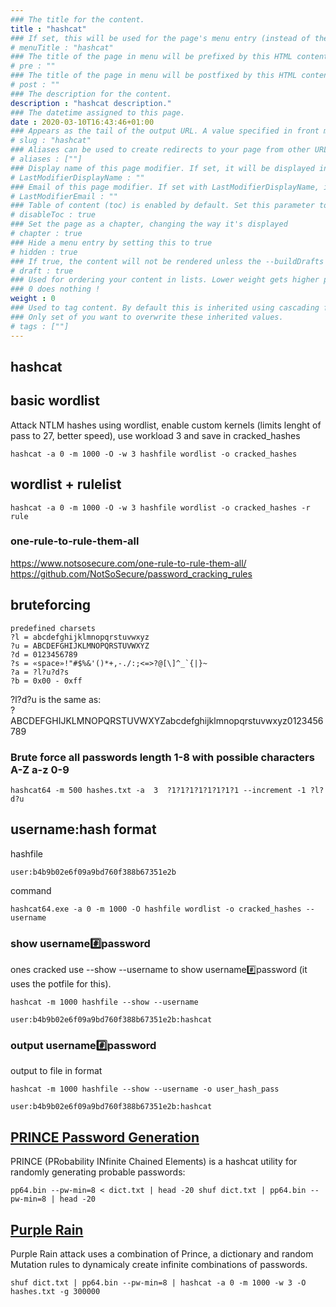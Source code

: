 ```yaml
---
### The title for the content.
title : "hashcat"
### If set, this will be used for the page's menu entry (instead of the `title` attribute)
# menuTitle : "hashcat"
### The title of the page in menu will be prefixed by this HTML content
# pre : ""
### The title of the page in menu will be postfixed by this HTML content
# post : ""
### The description for the content.
description : "hashcat description."
### The datetime assigned to this page.
date : 2020-03-10T16:43:46+01:00
### Appears as the tail of the output URL. A value specified in front matter will override the segment of the URL based on the filename.
# slug : "hashcat"
### Aliases can be used to create redirects to your page from other URLs.
# aliases : [""]
### Display name of this page modifier. If set, it will be displayed in the footer.
# LastModifierDisplayName : ""
### Email of this page modifier. If set with LastModifierDisplayName, it will be displayed in the footer
# LastModifierEmail : ""
### Table of content (toc) is enabled by default. Set this parameter to true to disable it.
# disableToc : true
### Set the page as a chapter, changing the way it's displayed
# chapter : true
### Hide a menu entry by setting this to true
# hidden : true
### If true, the content will not be rendered unless the --buildDrafts flag is passed to the hugo command.
# draft : true
### Used for ordering your content in lists. Lower weight gets higher precedence. So content with lower weight will come first.
### 0 does nothing !
weight : 0
### Used to tag content. By default this is inherited using cascading from _index.md files
### Only set of you want to overwrite these inherited values.
# tags : [""]
---
```


## hashcat


## basic wordlist

Attack NTLM hashes using wordlist, enable custom kernels (limits lenght of pass to 27, better speed), use workload 3 and save in cracked_hashes

```
hashcat -a 0 -m 1000 -O -w 3 hashfile wordlist -o cracked_hashes
```

## wordlist + rulelist

```
hashcat -a 0 -m 1000 -O -w 3 hashfile wordlist -o cracked_hashes -r rule
```

### one-rule-to-rule-them-all

https://www.notsosecure.com/one-rule-to-rule-them-all/  
https://github.com/NotSoSecure/password_cracking_rules  

## bruteforcing 

```
predefined charsets
?l = abcdefghijklmnopqrstuvwxyz
?u = ABCDEFGHIJKLMNOPQRSTUVWXYZ
?d = 0123456789
?s = «space»!"#$%&'()*+,-./:;<=>?@[\]^_`{|}~
?a = ?l?u?d?s
?b = 0x00 - 0xff
```

?l?d?u is the same as:  
?ABCDEFGHIJKLMNOPQRSTUVWXYZabcdefghijklmnopqrstuvwxyz0123456789  
  
### Brute force all passwords length 1-8 with possible characters A-Z a-z 0-9   

`hashcat64 -m 500 hashes.txt -a  3  ?1?1?1?1?1?1?1?1 --increment -1 ?l?d?u`  

## username:hash format

hashfile

```
user:b4b9b02e6f09a9bd760f388b67351e2b
```

command

```
hashcat64.exe -a 0 -m 1000 -O hashfile wordlist -o cracked_hashes --username
```

### show username:hash:password

ones cracked use --show --username to show username:hash:password (it uses the potfile for this).

```
hashcat -m 1000 hashfile --show --username

user:b4b9b02e6f09a9bd760f388b67351e2b:hashcat
```

### output username:hash:password

output to file in format

```
hashcat -m 1000 hashfile --show --username -o user_hash_pass

user:b4b9b02e6f09a9bd760f388b67351e2b:hashcat
```

## [PRINCE Password Generation](https://github.com/hashcat/princeprocessor)

PRINCE (PRobability INfinite Chained Elements) is a hashcat utility for randomly generating probable passwords:

```
pp64.bin --pw-min=8 < dict.txt | head -20 shuf dict.txt | pp64.bin --pw-min=8 | head -20
```

## [Purple Rain](https://www.netmux.com/blog/purple-rain-attack)

Purple Rain attack uses a combination of Prince, a dictionary and random Mutation rules to dynamicaly create infinite combinations of passwords.

```
shuf dict.txt | pp64.bin --pw-min=8 | hashcat -a 0 -m 1000 -w 3 -O hashes.txt -g 300000
```
